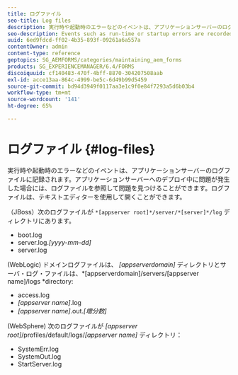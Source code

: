 ```yaml
---
title: ログファイル
seo-title: Log files
description: 実行時や起動時のエラーなどのイベントは、アプリケーションサーバーのログファイルに記録され、そのログファイルは任意のテキストエディターで開くことができます。
seo-description: Events such as run-time or startup errors are recorded to the application server log files, which can be  opened using any text editor.
uuid: 6ed9fdcd-ff02-4b35-893f-09261a6a557a
contentOwner: admin
content-type: reference
geptopics: SG_AEMFORMS/categories/maintaining_aem_forms
products: SG_EXPERIENCEMANAGER/6.4/FORMS
discoiquuid: cf140483-470f-4bff-8870-304207508aab
exl-id: acce13aa-864c-4999-be5c-6d49b99d5459
source-git-commit: bd94d3949f0117aa3e1c9f0e84f7293a5d6b03b4
workflow-type: tm+mt
source-wordcount: '141'
ht-degree: 65%

---
```


# ログファイル {#log-files}

実行時や起動時のエラーなどのイベントは、アプリケーションサーバーのログファイルに記録されます。アプリケーションサーバーへのデプロイ中に問題が発生した場合には、ログファイルを参照して問題を見つけることができます。ログファイルは、テキストエディターを使用して開くことができます。

（JBoss）次のログファイルが `*[appserver root]*/server/*[server]*/log` ディレクトリにあります。

* boot.log
* server.log.*[yyyy-mm-dd]*
* server.log

(WebLogic) ドメインログファイルは、 *[appserverdomain]* ディレクトリとサーバ・ログ・ファイルは、*[appserverdomain]/servers/[appserver name]/logs *directory:

* access.log
* *[appserver name]*.log
* *[appserver name]*.out.*[増分数]*

(WebSphere) 次のログファイルが *[appserver root]*/profiles/default/logs/*[appserver name]* ディレクトリ：

* SystemErr.log
* SystemOut.log
* StartServer.log
